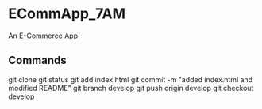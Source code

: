 # ECommApp_7AM
An E-Commerce App


Commands
--------------------------------------
git clone <repo-link>
git status
git add index.html
git commit -m "added index.html and modified README"
git branch develop
git push origin develop
git checkout develop